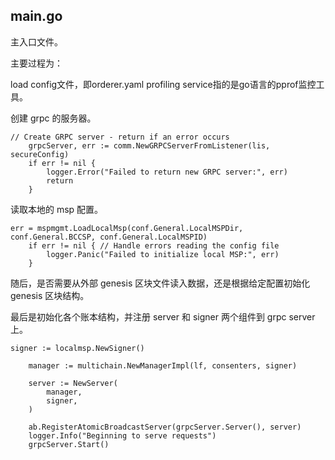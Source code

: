 ## main.go
主入口文件。

主要过程为：

load config文件，即orderer.yaml
profiling service指的是go语言的pprof监控工具。

创建 grpc 的服务器。

```golang
// Create GRPC server - return if an error occurs
	grpcServer, err := comm.NewGRPCServerFromListener(lis, secureConfig)
	if err != nil {
		logger.Error("Failed to return new GRPC server:", err)
		return
	}
```

读取本地的 msp 配置。

```golang
err = mspmgmt.LoadLocalMsp(conf.General.LocalMSPDir, conf.General.BCCSP, conf.General.LocalMSPID)
	if err != nil { // Handle errors reading the config file
		logger.Panic("Failed to initialize local MSP:", err)
	}
```

随后，是否需要从外部 genesis 区块文件读入数据，还是根据给定配置初始化 genesis 区块结构。

最后是初始化各个账本结构，并注册 server 和 signer 两个组件到 grpc server 上。

```golang
signer := localmsp.NewSigner()

	manager := multichain.NewManagerImpl(lf, consenters, signer)

	server := NewServer(
		manager,
		signer,
	)

	ab.RegisterAtomicBroadcastServer(grpcServer.Server(), server)
	logger.Info("Beginning to serve requests")
	grpcServer.Start()
```

